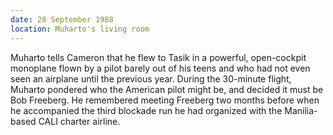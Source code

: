 ```yaml
---
date: 28 September 1988
location: Muharto's living room
---
```


Muharto tells Cameron that he flew to Tasik in a powerful, open-cockpit monoplane flown by a pilot barely out of his teens and who had not even seen an airplane until the previous year. During the 30-minute flight, Muharto pondered who the American pilot might be, and decided it must be Bob Freeberg. He remembered meeting Freeberg two months before when he accompanied the third blockade run he had organized with the Manilia-based CALI charter airline.